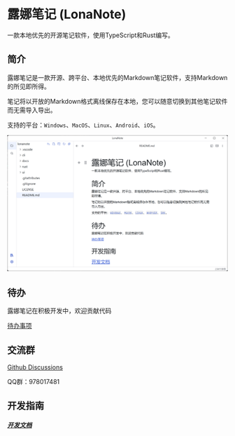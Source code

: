 # 露娜笔记 (LonaNote)

一款本地优先的开源笔记软件，使用TypeScript和Rust编写。

## 简介

露娜笔记是一款开源、跨平台、本地优先的Markdown笔记软件，支持Markdown的所见即所得。

笔记将以开放的Markdown格式离线保存在本地，您可以随意切换到其他笔记软件而无需导入导出。

支持的平台：`Windows`、`MacOS`、`Linux`、`Android`、`iOS`。

![screenshot-1](./docs/screenshots/screenshot-1.png)


## 待办

露娜笔记在积极开发中，欢迎贡献代码

[待办事项](./docs/dev/todo.md)

## 交流群

[Github Discussions](https://github.com/lona-labs/lonanote/discussions)

QQ群：978017481

## 开发指南

##### [开发文档](./docs/dev/README.md)

